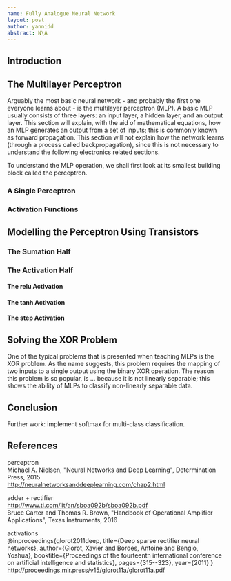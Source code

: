 ```yaml
---
name: Fully Analogue Neural Network
layout: post
author: yannidd
abstract: N\A
---
```


## Introduction

## The Multilayer Perceptron

Arguably the most basic neural network - and probably the first one everyone learns about - is the multilayer perceptron (MLP). A basic MLP usually consists of three layers: an input layer, a hidden layer, and an output layer. This section will explain, with the aid of mathematical equations, how an MLP generates an output from a set of inputs; this is commonly known as forward propagation. This section will not explain how the network learns (through a process called backpropagation), since this is not necessary to understand the following electronics related sections.

To understand the MLP operation, we shall first look at its smallest building block called the perceptron. 

### A Single Perceptron

### Activation Functions

## Modelling the Perceptron Using Transistors

### The Sumation Half

### The Activation Half

#### The relu Activation

#### The tanh Activation

#### The step Activation

## Solving the XOR Problem

One of the typical problems that is presented when teaching MLPs is the XOR problem. As the name suggests, this problem requires the mapping of two inputs to a single output using the binary XOR operation. The reason this problem is so popular, is ... because it is not linearly separable; this shows the ability of MLPs to classify non-linearly separable data.

## Conclusion

Further work: implement softmax for multi-class classification.

## References
perceptron  
Michael A. Nielsen, "Neural Networks and Deep Learning", Determination Press, 2015  
http://neuralnetworksanddeeplearning.com/chap2.html

adder + rectifier  
http://www.ti.com/lit/an/sboa092b/sboa092b.pdf  
Bruce Carter and Thomas R. Brown, "Handbook of Operational Amplifier Applications", Texas Instruments, 2016

activations  
@inproceedings{glorot2011deep,
  title={Deep sparse rectifier neural networks},
  author={Glorot, Xavier and Bordes, Antoine and Bengio, Yoshua},
  booktitle={Proceedings of the fourteenth international conference on artificial intelligence and statistics},
  pages={315--323},
  year={2011}
}  
http://proceedings.mlr.press/v15/glorot11a/glorot11a.pdf


<script src="/assets/js/katex_render.js"></script>
